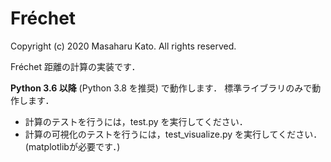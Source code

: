 # Fréchet 

Copyright (c) 2020 Masaharu Kato. All rights reserved.

Fréchet 距離の計算の実装です．

**Python 3.6 以降** (Python 3.8 を推奨) で動作します．
標準ライブラリのみで動作します．

- 計算のテストを行うには，test.py を実行してください．
- 計算の可視化のテストを行うには，test_visualize.py を実行してください．(matplotlibが必要です．)
